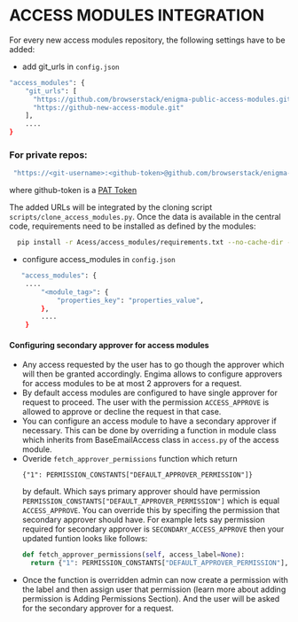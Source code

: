 # ACCESS MODULES INTEGRATION

For every new access modules repository, the following settings have to be added:
- add git_urls in `config.json`
```bash
"access_modules": {
    "git_urls": [
      "https://github.com/browserstack/enigma-public-access-modules.git",
      "https://github-new-access-module.git"
    ],
    ....
}
```
### For private repos:
```bash
 "https://<git-username>:<github-token>@github.com/browserstack/enigma-public-access-modules.git"
```
where github-token is a [PAT Token](https://docs.github.com/en/authentication/keeping-your-account-and-data-secure/creating-a-personal-access-token)


The added URLs will be integrated by the cloning script `scripts/clone_access_modules.py`. Once the data is available in the central code, requirements need to be installed as defined by the modules:
```bash
  pip install -r Acess/access_modules/requirements.txt --no-cache-dir --ignore-installed
```

- configure access_modules in `config.json`
```bash
   "access_modules": {
    ....
        "<module_tag>": {
            "properties_key": "properties_value",
        },
        ....
    }
```


#### Configuring secondary approver for access modules

- Any access requested by the user has to go though the approver which will then be granted accordingly. Engima allows to configure approvers for access modules to be at most 2 approvers for a request. 
- By default access modules are configured to have single approver for request to proceed. The user with the permission `ACCESS_APPROVE` is allowed to approve or decline the request in that case. 
- You can configure an access module to have a secondary approver if necessary. This can be done by overriding a function in module class which inherits from BaseEmailAccess class in `access.py` of the access module.
- Overide `fetch_approver_permissions` function which return 
  ```
  {"1": PERMISSION_CONSTANTS["DEFAULT_APPROVER_PERMISSION"]}
  ```
  by default. Which says primary approver should have permission `PERMISSION_CONSTANTS["DEFAULT_APPROVER_PERMISSION"]` which is equal `ACCESS_APPROVE`. You can override this by specifing the permission that secondary approver should have. For example lets say permission required for secondary approver is `SECONDARY_ACCESS_APPROVE` then your updated funtion looks like follows:
  ```python
  def fetch_approver_permissions(self, access_label=None):
    return {"1": PERMISSION_CONSTANTS["DEFAULT_APPROVER_PERMISSION"], "2": "SECONDARY_ACCESS_APPROVE"}
  ```
- Once the function is overridden admin can now create a permission with the label and then assign user that permission (learn more about adding permission is Adding Permissions Section). And the user will be asked for the secondary approver for a request.
